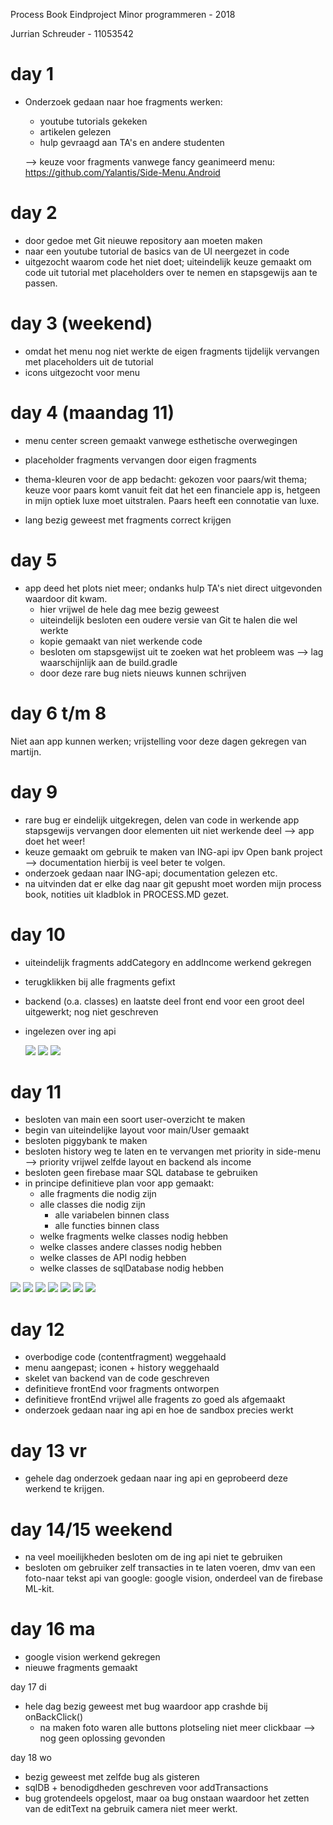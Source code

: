 Process Book Eindproject Minor programmeren - 2018

Jurrian Schreuder - 11053542

# day 1

- Onderzoek gedaan naar hoe fragments werken:
	- youtube tutorials gekeken
	- artikelen gelezen
	- hulp gevraagd aan TA's en andere studenten

	--> keuze voor fragments vanwege fancy geanimeerd menu: 
		https://github.com/Yalantis/Side-Menu.Android


# day 2

- door gedoe met Git nieuwe repository aan moeten maken
- naar een youtube tutorial de basics van de UI neergezet in code
- uitgezocht waarom code het niet doet; 
	uiteindelijk keuze gemaakt om code uit tutorial met placeholders over 
	te nemen en stapsgewijs aan te passen. 


# day 3 (weekend)

- omdat het menu nog niet werkte de eigen fragments tijdelijk vervangen met placeholders uit 
de tutorial
- icons uitgezocht voor menu


# day 4 (maandag 11)

- menu center screen gemaakt vanwege esthetische overwegingen
- placeholder fragments vervangen door eigen fragments
- thema-kleuren voor de app bedacht: gekozen voor paars/wit thema;
	keuze voor paars komt vanuit feit dat het een financiele app is,
	hetgeen in mijn optiek luxe moet uitstralen. 
	Paars heeft een connotatie van luxe. 

- lang bezig geweest met fragments correct krijgen


# day 5

- app deed het plots niet meer; ondanks hulp TA's niet direct uitgevonden waardoor dit kwam.
	- hier vrijwel de hele dag mee bezig geweest
	- uiteindelijk besloten een oudere versie van Git te halen die wel werkte
	- kopie gemaakt van niet werkende code
	- besloten om stapsgewijst uit te zoeken wat het probleem was
		--> lag waarschijnlijk aan de build.gradle
	- door deze rare bug niets nieuws kunnen schrijven


# day 6 t/m 8

Niet aan app kunnen werken; vrijstelling voor deze dagen gekregen van martijn. 


# day 9

- rare bug er eindelijk uitgekregen, delen van code in werkende app stapsgewijs vervangen
door elementen uit niet werkende deel --> app doet het weer!
- keuze gemaakt om gebruik te maken van ING-api ipv Open bank project
	--> documentation hierbij is veel beter te volgen. 
- onderzoek gedaan naar ING-api; documentation gelezen etc. 
- na uitvinden dat er elke dag naar git gepusht moet worden mijn process book, 
	notities uit kladblok in PROCESS.MD gezet. 


# day 10 

- uiteindelijk fragments addCategory en addIncome werkend gekregen
- terugklikken bij alle fragments gefixt
- backend (o.a. classes) en laatste deel front end voor een groot deel uitgewerkt; nog niet geschreven
- ingelezen over ing api

  ![](doc/aant_1.JPG)
  ![](doc/aant_2.JPG)
  ![](doc/aant_3.JPG)

# day 11

- besloten van main een soort user-overzicht te maken
- begin van uiteindelijke layout voor main/User gemaakt
- besloten piggybank te maken
- besloten history weg te laten en te vervangen met priority in side-menu
	--> priority vrijwel zelfde layout en backend als income
- besloten geen firebase maar SQL database te gebruiken
- in principe definitieve plan voor app gemaakt:
	- alle fragments die nodig zijn
	- alle classes die nodig zijn
		- alle variabelen binnen class
		- alle functies binnen class
	- welke fragments welke classes nodig hebben
	- welke classes andere classes nodig hebben
	- welke classes de API nodig hebben
	- welke classes de sqlDatabase nodig hebben

![](doc/aant_4.JPG)
![](doc/aant_5.JPG)
![](doc/aant_6.JPG)
![](doc/aant_7.JPG)
![](doc/aant_8.JPG)
![](doc/aant_9.JPG)
![](doc/aant_10.JPG)

# day 12

- overbodige code (contentfragment) weggehaald
- menu aangepast; iconen + history weggehaald
- skelet van backend van de code geschreven
- definitieve frontEnd voor fragments ontworpen
- definitieve frontEnd vrijwel alle fragents zo goed als afgemaakt
- onderzoek gedaan naar ing api en hoe de sandbox precies werkt

# day 13 vr
- gehele dag onderzoek gedaan naar ing api en geprobeerd deze werkend te krijgen.

# day 14/15 weekend
- na veel moeilijkheden besloten om de ing api niet te gebruiken
- besloten om gebruiker zelf transacties in te laten voeren, dmv van een foto-naar tekst api van
    google: google vision, onderdeel van de firebase ML-kit.

# day 16 ma
- google vision werkend gekregen
- nieuwe fragments gemaakt

day 17 di
- hele dag bezig geweest met bug waardoor app crashde bij onBackClick()
    + na maken foto waren alle buttons plotseling niet meer clickbaar
   --> nog geen oplossing gevonden


day 18 wo
- bezig geweest met zelfde bug als gisteren
- sqlDB + benodigdheden geschreven voor addTransactions
- bug grotendeels opgelost, maar oa bug onstaan waardoor het zetten van de editText na gebruik camera niet meer werkt.
